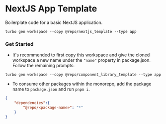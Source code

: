 # NextJS App Template

Boilerplate code for a basic NextJS application.
```
turbo gen workspace --copy @repo/nextjs_template --type app
``` 

### Get Started
- It's recommended to first copy this workspace and give the cloned workspace a new name under the `"name"` property in package.json. Follow the remaining prompts:
```
turbo gen workspace --copy @repo/component_library_template --type app
``` 

- To consume other packages within the monorepo, add the package name to `package.json` and run `pnpm i`.
```json
{
    "dependencies":{
        "@repo/<package-name>": "*"
    }
}
```
